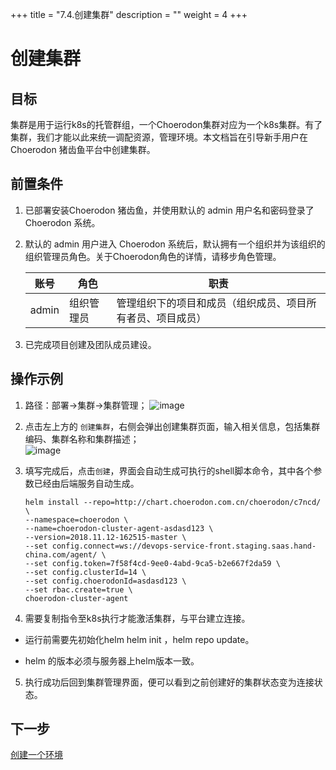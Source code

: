 +++
title = "7.4.创建集群"
description = ""
weight = 4
+++

# 创建集群
## 目标
集群是用于运行k8s的托管群组，一个Choerodon集群对应为一个k8s集群。有了集群，我们才能以此来统一调配资源，管理环境。本文档旨在引导新手用户在 Choerodon 猪齿鱼平台中创建集群。

## 前置条件
1. 已部署安装Choerodon 猪齿鱼，并使用默认的 admin 用户名和密码登录了 Choerodon 系统。
2. 默认的 admin 用户进入 Choerodon 系统后，默认拥有一个组织并为该组织的组织管理员角色。关于Choerodon角色的详情，请移步角色管理。

    |账号|角色|职责|
    |---|---|---|
    |admin|组织管理员|管理组织下的项目和成员（组织成员、项目所有者员、项目成员）|
3. 已完成项目创建及团队成员建设。

## 操作示例  

1. 路径：部署->集群->集群管理；
   ![image](/docs/quick-start/devops/image/create-cluster-1.png)

2. 点击左上方的 `创建集群`，右侧会弹出创建集群页面，输入相关信息，包括集群编码、集群名称和集群描述；  
   ![image](/docs/quick-start/devops/image/create-cluster-2.png)

3. 填写完成后，点击`创建`，界面会自动生成可执行的shell脚本命令，其中各个参数已经由后端服务自动生成。  

    ```
  	helm install --repo=http://chart.choerodon.com.cn/choerodon/c7ncd/ \
  	--namespace=choerodon \
  	--name=choerodon-cluster-agent-asdasd123 \
  	--version=2018.11.12-162515-master \
  	--set config.connect=ws://devops-service-front.staging.saas.hand-china.com/agent/ \
  	--set config.token=7f58f4cd-9ee0-4abd-9ca5-b2e667f2da59 \
  	--set config.clusterId=14 \
  	--set config.choerodonId=asdasd123 \
  	--set rbac.create=true \
  	choerodon-cluster-agent
    ```

4. 需要复制指令至k8s执行才能激活集群，与平台建立连接。

 - 运行前需要先初始化helm helm init ，helm repo update。

 - helm 的版本必须与服务器上helm版本一致。

5. 执行成功后回到集群管理界面，便可以看到之前创建好的集群状态变为连接状态。  


## 下一步  
[创建一个环境](../../../quick-start/devops/create-environment)